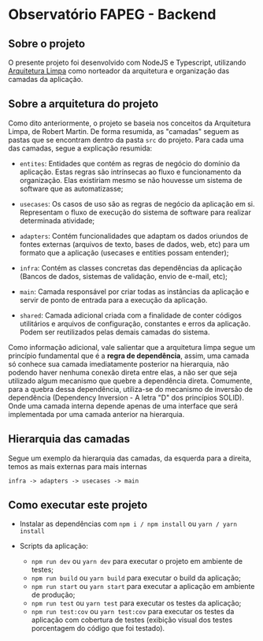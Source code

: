 # Observatório FAPEG - Backend

## Sobre o projeto

O presente projeto foi desenvolvido com NodeJS e Typescript, utilizando [Arquitetura Limpa](https://blog.cleancoder.com/uncle-bob/2012/08/13/the-clean-architecture.html) como norteador da arquitetura e organização das camadas da aplicação.

## Sobre a arquitetura do projeto

Como dito anteriormente, o projeto se baseia nos conceitos da Arquitetura Limpa, de Robert Martin. 
De forma resumida, as "camadas" seguem as pastas que se encontram dentro da pasta `src` do projeto.
Para cada uma das camadas, segue a explicação resumida:
- `entites`: Entidades que contém as regras de negócio do domínio da aplicação. Estas regras são intrínsecas ao fluxo e funcionamento da organização. Elas existiriam mesmo se não houvesse um sistema de software que as automatizasse;

- `usecases`: Os casos de uso são as regras de negócio da aplicação em si. Representam o fluxo de execução do sistema de software para realizar determinada atividade;

- `adapters`: Contém funcionalidades que adaptam os dados oriundos de fontes externas (arquivos de texto, bases de dados, web, etc) para um formato que a aplicação (usecases e entities possam entender);

- `infra`: Contém as classes concretas das dependências da aplicação (Bancos de dados, sistemas de validação, envio de e-mail, etc);

- `main`: Camada responsável por criar todas as instâncias da aplicação e servir de ponto de entrada para a execução da aplicação.

- `shared`: Camada adicional criada com a finalidade de conter códigos utilitários e arquivos de configuração, constantes e erros da aplicação. Podem ser reutilizados pelas demais camadas do sistema.

Como informação adicional, vale salientar que a arquitetura limpa segue um princípio fundamental que é a **regra de dependência**, assim, uma camada só conhece sua camada imediatamente posterior na hierarquia, não podendo haver nenhuma conexão direta entre elas, a não ser que seja utilizado algum mecanismo que quebre a dependência direta. Comumente, para a quebra dessa dependência, utiliza-se do mecanismo de inversão de dependência (Dependency Inversion - A letra "D" dos princípios SOLID). Onde uma camada interna depende apenas de uma interface que será implementada por uma camada anterior na hierarquia.

## Hierarquia das camadas

Segue um exemplo da hierarquia das camadas, da esquerda para a direita, temos as mais externas para mais internas

```infra -> adapters -> usecases -> main```


## Como executar este projeto

* Instalar as dependências com `npm i / npm install` ou `yarn / yarn install`

* Scripts da aplicação:
    - `npm run dev` ou `yarn dev` para executar o projeto em ambiente de testes;
    - `npm run build` ou `yarn build` para executar o build da aplicação;
    - `npm run start` ou `yarn start` para executar a aplicação em ambiente de produção;
    - `npm run test` ou `yarn test` para executar os testes da aplicação;
    - `npm run test:cov` ou `yarn test:cov` para executar os testes da aplicação com cobertura de testes (exibição visual dos testes porcentagem do código que foi testado).
